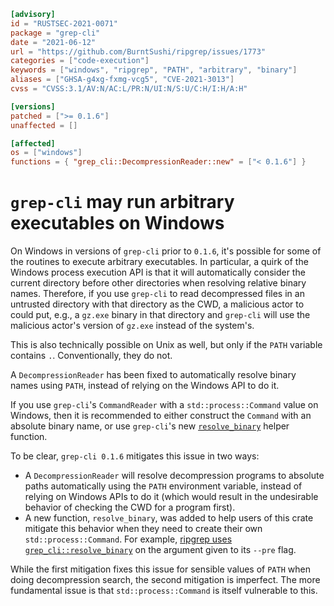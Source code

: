 ```toml
[advisory]
id = "RUSTSEC-2021-0071"
package = "grep-cli"
date = "2021-06-12"
url = "https://github.com/BurntSushi/ripgrep/issues/1773"
categories = ["code-execution"]
keywords = ["windows", "ripgrep", "PATH", "arbitrary", "binary"]
aliases = ["GHSA-g4xg-fxmg-vcg5", "CVE-2021-3013"]
cvss = "CVSS:3.1/AV:N/AC:L/PR:N/UI:N/S:U/C:H/I:H/A:H"

[versions]
patched = [">= 0.1.6"]
unaffected = []

[affected]
os = ["windows"]
functions = { "grep_cli::DecompressionReader::new" = ["< 0.1.6"] }
```

# `grep-cli` may run arbitrary executables on Windows

On Windows in versions of `grep-cli` prior to `0.1.6`, it's possible for some
of the routines to execute arbitrary executables. In particular, a quirk of
the Windows process execution API is that it will automatically consider the
current directory before other directories when resolving relative binary
names. Therefore, if you use `grep-cli` to read decompressed files in an
untrusted directory with that directory as the CWD, a malicious actor to could
put, e.g., a `gz.exe` binary in that directory and `grep-cli` will use the
malicious actor's version of `gz.exe` instead of the system's.

This is also technically possible on Unix as well, but only if the `PATH`
variable contains `.`. Conventionally, they do not.

A `DecompressionReader` has been fixed to automatically resolve binary names
using `PATH`, instead of relying on the Windows API to do it.

If you use `grep-cli`'s `CommandReader` with a `std::process::Command` value
on Windows, then it is recommended to either construct the `Command` with an
absolute binary name, or use `grep-cli`'s new
[`resolve_binary`](https://docs.rs/grep-cli/0.1.6/grep_cli/fn.resolve_binary.html)
helper function.

To be clear, `grep-cli 0.1.6` mitigates this issue in two ways:

* A `DecompressionReader` will resolve decompression programs to absolute
paths automatically using the `PATH` environment variable, instead of relying
on Windows APIs to do it (which would result in the undesirable behavior of
checking the CWD for a program first).
* A new function, `resolve_binary`, was added to help users of this crate
mitigate this behavior when they need to create their own
`std::process::Command`. For example,
[ripgrep uses `grep_cli::resolve_binary`](https://github.com/BurntSushi/ripgrep/blob/7ce66f73cf7e76e9f2557922ac8e650eb02cf4ed/crates/core/search.rs#L119-L122)
on the argument given to its `--pre` flag.

While the first mitigation fixes this issue for sensible values of `PATH`
when doing decompression search, the second mitigation is imperfect. The more
fundamental issue is that `std::process::Command` is itself vulnerable to this.
